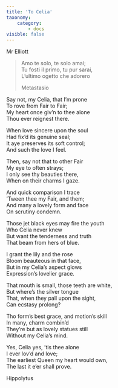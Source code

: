 ```yaml
---
title: 'To Celia'
taxonomy:
    category:
        - docs
visible: false
---
```


<div class="author">Mr Elliott</div>

> Amo te solo, te solo amai;  
> Tu fosti il primo, tu pur sarai,  
> L’ultimo ogetto che adorero
> 
> Metastasio

Say not, my Celia, that I’m prone  
To rove from Fair to Fair;  
My heart once giv’n to thee alone  
Thou ever reignest there.

When love sincere upon the soul  
Had fix’d its genuine seal;  
It aye preserves its soft control;  
And such the love I feel.  

Then, say not that to other Fair  
My eye to often strays;  
I only see thy beauties there,  
When on their charms I gaze.  

And quick comparison I trace  
’Tween thee my Fair, and them;  
And many a lovely form and face  
On scrutiny condemn.

Those jet black eyes may fire the youth  
Who Celia never knew  
But want the tenderness and truth  
That beam from hers of blue.  

I grant the lily and the rose  
Bloom beauteous in that face,  
But in my Celia’s aspect glows  
Expression’s lovelier grace.

That mouth is small, those teeth are white,  
But where’s the silver tongue  
That, when they pall upon the sight,  
Can ecstasy prolong?  

Tho form’s best grace, and motion’s skill  
In many, charm combin’d  
They’re but as lovely statues still  
Without my Celia’s mind.

Yes, Celia yes, ’tis thee alone  
I ever lov’d and love;  
The earliest Queen my heart would own,  
The last it e’er shall prove.

Hippolytus
